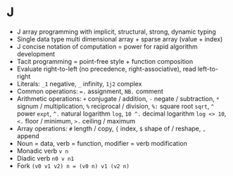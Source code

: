 # J

- J array programming with implicit, structural, strong, dynamic typing
- Single data type multi dimensional array + sparse array (value + index)
- J concise notation of computation = power for rapid algorithm development
- Tacit programming = point-free style + function composition
- Evaluate right-to-left (no precedence, right-associative), read left-to-right
- Literals: `_1` negative, `_` infinity, `1j2` complex
- Common operations: `=.` assignment, `NB.` comment
- Arithmetic operations: `+` conjugate / addition, `-` negate / subtraction, `*` signum
  / multiplication, `%` reciprocal / division, `%:` square root `sqrt`, `^` power
  `expt`, `^.` natural logarithm `log`, `10 ^.` decimal logarithm `log <> 10`, `<.`
  floor / minimum, `>.` ceiling / maximum
- Array operations: `#` length / copy, `{` index, `$` shape of / reshape, `,` append
- Noun = data, verb = function, modifier = verb modification
- Monadic verb `v n`
- Diadic verb `n0 v n1`
- Fork `(v0 v1 v2) n = (v0 n) v1 (v2 n)`
